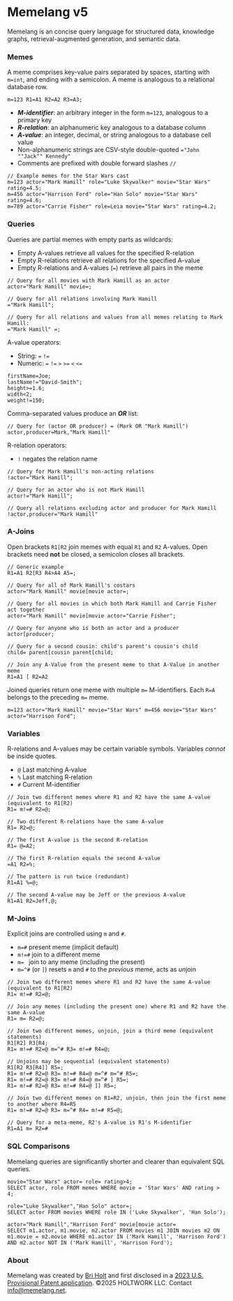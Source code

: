 # Memelang v5

Memelang is an concise query language for structured data, knowledge graphs, retrieval-augmented generation, and semantic data.

### Memes

A meme comprises key-value pairs separated by spaces, starting with `m=int`, and ending with a semicolon. A meme is analogous to a relational database row.

```
m=123 R1=A1 R2=A2 R3=A3;
```

* ***M-identifier***: an arbitrary integer in the form `m=123`, analogous to a primary key
* ***R-relation***: an alphanumeric key analogous to a database column
* ***A-value***: an integer, decimal, or string analogous to a database cell value
* Non-alphanumeric strings are CSV-style double-quoted `="John ""Jack"" Kennedy"`
* Comments are prefixed with double forward slashes `//`

```
// Example memes for the Star Wars cast
m=123 actor="Mark Hamill" role="Luke Skywalker" movie="Star Wars" rating=4.5;
m=456 actor="Harrison Ford" role="Han Solo" movie="Star Wars" rating=4.6;
m=789 actor="Carrie Fisher" role=Leia movie="Star Wars" rating=4.2;
```

### Queries

Queries are partial memes with empty parts as wildcards:
* Empty A-values retrieve all values for the specified R-relation
* Empty R-relations retrieve all relations for the specified A-value
* Empty R-relations and A-values (` = `) retrieve all pairs in the meme

```
// Query for all movies with Mark Hamill as an actor
actor="Mark Hamill" movie=;

// Query for all relations involving Mark Hamill
="Mark Hamill";

// Query for all relations and values from all memes relating to Mark Hamill:
="Mark Hamill" =;
```

A-value operators:
* String: `=` `!=`
* Numeric: `=` `!=` `>` `>=` `<` `<=`

```
firstName=Joe;
lastName!="David-Smith";
height>=1.6;
width<2;
weight!=150;
```

Comma-separated values produce an ***OR*** list:

```
// Query for (actor OR producer) = (Mark OR "Mark Hamill")
actor,producer=Mark,"Mark Hamill"
```

R-relation operators:
* `!` negates the relation name

```
// Query for Mark Hamill's non-acting relations
!actor="Mark Hamill";

// Query for an actor who is not Mark Hamill
actor!="Mark Hamill";

// Query all relations excluding actor and producer for Mark Hamill
!actor,producer="Mark Hamill"
```


### A-Joins

Open brackets `R1[R2` join memes with equal `R1` and `R2` A-values. Open brackets need **not** be closed, a semicolon closes all brackets.

```
// Generic example
R1=A1 R2[R3 R4>A4 A5=;

// Query for all of Mark Hamill's costars
actor="Mark Hamill" movie[movie actor=;

// Query for all movies in which both Mark Hamill and Carrie Fisher act together
actor="Mark Hamill" movie[movie actor="Carrie Fisher";

// Query for anyone who is both an actor and a producer
actor[producer;

// Query for a second cousin: child's parent's cousin's child
child= parent[cousin parent[child;

// Join any A-Value from the present meme to that A-Value in another meme
R1=A1 [ R2=A2
```

Joined queries return one meme with multiple `m=` M-identifiers. Each `R=A` belongs to the preceding `m=` meme.

```
m=123 actor="Mark Hamill" movie="Star Wars" m=456 movie="Star Wars" actor="Harrison Ford";
```

### Variables

R-relations and A-values may be certain variable symbols. Variables *cannot* be inside quotes.

* `@` Last matching A‑value
* `%` Last matching R‑relation
* `#` Current M-identifier

```
// Join two different memes where R1 and R2 have the same A-value (equivalent to R1[R2)
R1= m!=# R2=@;

// Two different R-relations have the same A-value
R1= R2=@;

// The first A-value is the second R-relation
R1= @=A2;

// The first R-relation equals the second A-value
=A1 R2=%;

// The pattern is run twice (redundant)
R1=A1 %=@;

// The second A-value may be Jeff or the previous A-value
R1=A1 R2=Jeff,@;
```

### M-Joins

Explicit joins are controlled using `m` and `#`.

* `m=#` present meme (implicit default)
* `m!=#` join to a different meme
* `m= ` join to any meme (including the present)
* `m=^#` (or `]`) resets `m` and `#` to the *previous* meme, acts as *un*join

```
// Join two different memes where R1 and R2 have the same A-value (equivalent to R1[R2)
R1= m!=# R2=@;

// Join any memes (including the present one) where R1 and R2 have the same A-value
R1= m= R2=@;

// Join two different memes, unjoin, join a third meme (equivalent statements)
R1[R2] R3[R4;
R1= m!=# R2=@ m=^# R3= m!=# R4=@;

// Unjoins may be sequential (equivalent statements)
R1[R2 R3[R4]] R5=;
R1= m!=# R2=@ R3= m!=# R4=@ m=^# m=^# R5=;
R1= m!=# R2=@ R3= m!=# R4=@ m=^# ] R5=;
R1= m!=# R2=@ R3= m!=# R4=@ ]] R5=;

// Join two different memes on R1=R2, unjoin, then join the first meme to another where R4=R5
R1= m!=# R2=@ R3= m=^# R4= m!=# R5=@;

// Query for a meta-meme, R2's A-value is R1's M-identifier
R1=A1 m= R2=#
```

### SQL Comparisons

Memelang queries are significantly shorter and clearer than equivalent SQL queries.

```
movie="Star Wars" actor= role= rating>4;
SELECT actor, role FROM memes WHERE movie = 'Star Wars' AND rating > 4;

role="Luke Skywalker","Han Solo" actor=;
SELECT actor FROM movies WHERE role IN ('Luke Skywalker', 'Han Solo');

actor="Mark Hamill","Harrison Ford" movie[movie actor=
SELECT m1.actor, m1.movie, m2.actor FROM movies m1 JOIN movies m2 ON m1.movie = m2.movie WHERE m1.actor IN ('Mark Hamill', 'Harrison Ford') AND m2.actor NOT IN ('Mark Hamill', 'Harrison Ford');
```

### About

Memelang was created by [Bri Holt](https://en.wikipedia.org/wiki/Bri_Holt) and first disclosed in a [2023 U.S. Provisional Patent application](https://patents.google.com/patent/US20250068615A1). ©2025 HOLTWORK LLC. Contact [info@memelang.net](mailto:info@memelang.net).